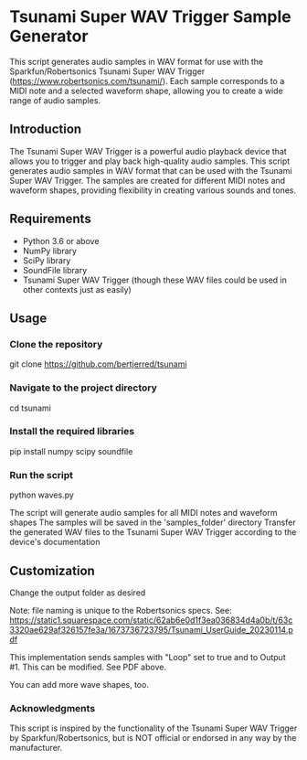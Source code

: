 # Tsunami Super WAV Trigger Sample Generator

This script generates audio samples in WAV format for use with the Sparkfun/Robertsonics Tsunami Super WAV Trigger (https://www.robertsonics.com/tsunami/). Each sample corresponds to a MIDI note and a selected waveform shape, allowing you to create a wide range of audio samples.

## Introduction

The Tsunami Super WAV Trigger is a powerful audio playback device that allows you to trigger and play back high-quality audio samples. This script generates audio samples in WAV format that can be used with the Tsunami Super WAV Trigger. The samples are created for different MIDI notes and waveform shapes, providing flexibility in creating various sounds and tones.

## Requirements

- Python 3.6 or above
- NumPy library
- SciPy library
- SoundFile library
- Tsunami Super WAV Trigger (though these WAV files could be used in other contexts just as easily)
  
## Usage

### Clone the repository
git clone https://github.com/bertjerred/tsunami

### Navigate to the project directory
cd tsunami

### Install the required libraries
pip install numpy scipy soundfile

### Run the script
python waves.py

The script will generate audio samples for all MIDI notes and waveform shapes
The samples will be saved in the 'samples_folder' directory
Transfer the generated WAV files to the Tsunami Super WAV Trigger according to the device's documentation

## Customization
Change the output folder as desired

Note: file naming is unique to the Robertsonics specs. See: https://static1.squarespace.com/static/62ab6e0d1f3ea036834d4a0b/t/63c3320ae629af326157fe3a/1673736723795/Tsunami_UserGuide_20230114.pdf

This implementation sends samples with "Loop" set to true and to Output #1. This can be modified. See PDF above.

You can add more wave shapes, too.

### Acknowledgments
This script is inspired by the functionality of the Tsunami Super WAV Trigger by Sparkfun/Robertsonics,
but is NOT official or endorsed in any way by the manufacturer.
